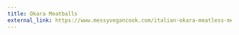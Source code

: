 ```yaml
---
title: Okara Meatballs
external_link: https://www.messyvegancook.com/italian-okara-meatless-meatballs/
---
```

